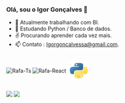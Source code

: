 ### Olá, sou o Igor Gonçalves 👋

- 🔭 Atualmente trabalhando com BI.
- 🌱 Estudando Python / Banco de dados.
- ✌ Procurando aprender cada vez mais.
- 📫 Contato : Igorgoncalvessa@gmail.com.

<div style="display: inline_block"><br>
 
  <img align="center" alt="Rafa-Ts" height="50" width="60" src="https://cdn.jsdelivr.net/gh/devicons/devicon/icons/mysql/mysql-original-wordmark.svg">
  <img align="center" alt="Rafa-React" height="50" width="60" src="https://cdn.jsdelivr.net/gh/devicons/devicon/icons/pandas/pandas-original-wordmark.svg">
  <img align="center" alt="Rafa-Python" height="50" width="60" src="https://raw.githubusercontent.com/devicons/devicon/master/icons/python/python-original.svg">
</div>

##

<div> 



  <a href = "mailto:igorgoncalvessa@gmail.com"><img src="https://img.shields.io/badge/-Gmail-%23333?style=for-the-badge&logo=gmail&logoColor=white" target="_blank"></a>
  <a href="https://www.linkedin.com/in/igorgoncalvessa/" target="_blank"><img src="https://img.shields.io/badge/-LinkedIn-%230077B5?style=for-the-badge&logo=linkedin&logoColor=white" target="_blank"></a> 
